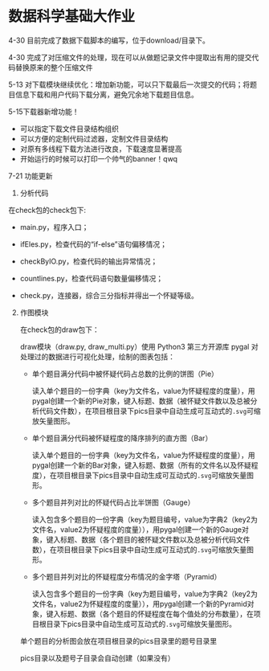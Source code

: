 # 数据科学基础大作业

4-30 目前完成了数据下载脚本的编写，位于download/目录下。

4-30 完成了对压缩文件的处理，现在可以从做题记录文件中提取出有用的提交代码替换原来的整个压缩文件


5-13 对下载模块继续优化：增加新功能，可以只下载最后一次提交的代码；将题目信息下载和用户代码下载分离，避免冗余地下载题目信息。

5-15下载器新增功能！

- 可以指定下载文件目录结构组织
- 可以方便的定制代码过滤器，定制文件目录结构
- 对原有多线程下载方法进行改良，下载速度显著提高
- 开始运行的时候可以打印一个帅气的banner！qwq

7-21 功能更新

1. 分析代码

在check包的check包下:

* main.py，程序入口；

* ifEles.py，检查代码的“if-else”语句偏移情况；

* checkByIO.py，检查代码的输出异常情况；

* countlines.py，检查代码语句数量偏移情况；

* check.py，连接器，综合三分指标并得出一个怀疑等级。

2. 作图模块

   在check包的draw包下：

   draw模块（draw.py, draw_multi.py）使用 Python3 第三方开源库 pygal 对处理过的数据进行可视化处理，绘制的图表包括：

   * 单个题目满分代码中被怀疑代码占总数的比例的饼图（Pie）

     读入单个题目的一份字典（key为文件名，value为怀疑程度的度量），用pygal创建一个新的Pie对象，键入标题、数据（被怀疑文件数以及总被分析代码文件数），在项目根目录下pics目录中自动生成可互动式的`.svg`可缩放矢量图形。

   * 单个题目满分代码被怀疑程度的降序排列的直方图（Bar）

     读入单个题目的一份字典（key为文件名，value为怀疑程度的度量），用pygal创建一个新的Bar对象，键入标题、数据（所有的文件名以及怀疑程度），在项目根目录下pics目录中自动生成可互动式的`.svg`可缩放矢量图形。

   * 多个题目并列对比的怀疑代码占比半饼图（Gauge）

     读入包含多个题目的一份字典（key为题目编号，value为字典2（key2为文件名，value2为怀疑程度的度量）），用pygal创建一个新的Gauge对象，键入标题、数据（各个题目的被怀疑文件数以及总被分析代码文件数），在项目根目录下pics目录中自动生成可互动式的`.svg`可缩放矢量图形。

   * 多个题目并列对比的怀疑程度分布情况的金字塔（Pyramid）

     读入包含多个题目的一份字典（key为题目编号，value为字典2（key2为文件名，value2为怀疑程度的度量）），用pygal创建一个新的Pyramid对象，键入标题、数据（各个题目的怀疑程度在每个值处的分布数量），在项目根目录下pics目录中自动生成可互动式的`.svg`可缩放矢量图形。

   单个题目的分析图会放在项目根目录的pics目录里的题号目录里

   pics目录以及题号子目录会自动创建（如果没有）